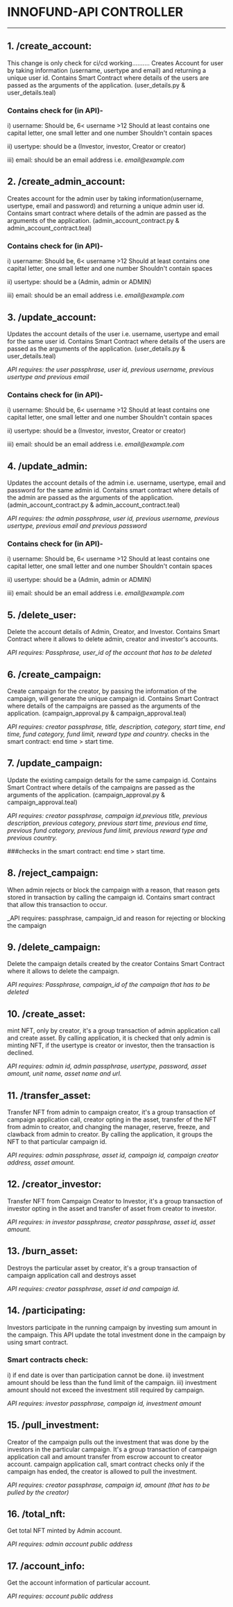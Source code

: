 
# **INNOFUND-API CONTROLLER**
---

## **1. /create_account:**
This change is only check for ci/cd working..........
Creates Account for user by taking information (username, usertype and email) and returning a unique user id.
Contains Smart Contract where details of the users are passed as the arguments of the application. (user_details.py & user_details.teal)

### Contains check for (in API)-
i) username:
Should be, 6< username >12
Should at least contains one capital letter, one small letter and one number
Shouldn't contain spaces 

ii) usertype:
should be a (Investor, investor, Creator or creator)

iii) email:
should be an email address i.e. _email@example.com_

## **2. /create_admin_account:**
Creates account for the admin user by taking information(username, usertype, email and password) and returning a unique admin user id.
Contains smart contract where details of the admin are passed as the arguments of the application. (admin_account_contract.py & admin_account_contract.teal)

### Contains check for (in API)-
i) username:
Should be, 6< username >12
Should at least contains one capital letter, one small letter and one number
Shouldn't contain spaces

ii) usertype:
should be a (Admin, admin or ADMIN)

iii) email:
should be an email address i.e. _email@example.com_

## **3. /update_account:**
Updates the account details of the user i.e. username, usertype and email for the same user id.
Contains Smart Contract where details of the users are passed as the arguments of the application. (user_details.py & user_details.teal)

_API requires: the user passphrase, user id, previous username, previous usertype and previous email_

### Contains check for (in API)-
i) username:
Should be, 6< username >12
Should at least contains one capital letter, one small letter and one number
Shouldn't contain spaces

ii) usertype:
should be a (Investor, investor, Creator or creator)

iii) email:
should be an email address i.e. _email@example.com_

## **4. /update_admin:**
Updates the account details of the admin i.e. username, usertype, email and password for the same admin id.
Contains smart contract where details of the admin are passed as the arguments of the application. (admin_account_contract.py & admin_account_contract.teal)

_API requires: the admin passphrase, user id, previous username, previous usertype, previous email and previous password_

### Contains check for (in API)-
i) username:
Should be, 6< username >12
Should at least contains one capital letter, one small letter and one number
Shouldn't contain spaces

ii) usertype:
should be a (Admin, admin or ADMIN)

iii) email:
should be an email address i.e. _email@example.com_

## **5. /delete_user:**
Delete the account details of Admin, Creator, and Investor.
Contains Smart Contract where it allows to delete admin, creator and investor's accounts.

_API requires: Passphrase, user_id of the account that has to be deleted_

## **6. /create_campaign:**
Create campaign for the creator, by passing the information of the campaign, will generate the unique campaign id.
Contains Smart Contract where details of the campaigns are passed as the arguments of the application. (campaign_approval.py & campaign_approval.teal)

_API requires: creator passphrase, title, description, category, start time, end time, fund category, fund limit, reward type and country._
checks in the smart contract: end time > start time.

## **7. /update_campaign:**
Update the existing campaign details for the same campaign id.
Contains Smart Contract where details of the campaigns are passed as the arguments of the application. (campaign_approval.py & campaign_approval.teal)

_API requires: creator passphrase, campaign id,previous title, previous description, previous category, previous start time, previous end time, previous fund category, previous fund limit, previous reward type and previous country._

###checks in the smart contract: end time > start time.

## **8. /reject_campaign:**
When admin rejects or block the campaign with a reason, that reason gets stored in transaction by calling the campaign id.
Contains smart contract that allow this transaction to occur.

_API requires: passphrase, campaign_id and reason for rejecting or blocking the campaign

## **9. /delete_campaign:**
Delete the campaign details created by the creator
Contains Smart Contract where it allows to delete the campaign.

_API requires: Passphrase, campaign_id of the campaign that has to be deleted_

## **10. /create_asset:**
mint NFT, only by creator, it's a group transaction of admin application call and create asset.
By calling application, it is checked that only admin is minting NFT, if the usertype is creator or investor, then the transaction is declined.

_API requires: admin id, admin passphrase, usertype, password, asset amount, unit name, asset name and url._

## **11. /transfer_asset:**
Transfer NFT from admin to campaign creator, it's a group transaction of campaign application call, creator opting in the asset, transfer of the NFT from admin to creator, and changing the manager, reserve, freeze, and clawback from admin to creator.
By calling the application, it groups the NFT to that particular campaign id.

_API requires: admin passphrase, asset id, campaign id, campaign creator address, asset amount._

## **12. /creator_investor:**
Transfer NFT from Campaign Creator to Investor, it's a group transaction of investor opting in the asset and transfer of asset from creator to investor.

_API requires: in investor passphrase, creator passphrase, asset id, asset amount._

## **13. /burn_asset:**
Destroys the particular asset by creator, it's a group transaction of campaign application call and destroys asset

_API requires: creator passphrase, asset id and campaign id._

## **14. /participating:**
Investors participate in the running campaign by investing sum amount in the campaign. This API update the total investment done in the campaign by using smart contract.

### Smart contracts check:
i) if end date is over than participation cannot be done.
ii) investment amount should be less than the fund limit of the campaign.
iii) investment amount should not exceed the investment still required by campaign.

_API requires: investor passphrase, campaign id, investment amount_

## **15. /pull_investment:**
Creator of the campaign pulls out the investment that was done by the investors in the particular campaign. It's a group transaction of campaign application call and amount transfer from escrow account to creator account.
campaign application call, smart contract checks only if the campaign has ended, the creator is allowed to pull the investment.

_API requires: creator passphrase, campaign id, amount (that has to be pulled by the creator)_

## **16. /total_nft:**
Get total NFT minted by Admin account.

_API requires: admin account public address_

## **17. /account_info:**
Get the account information of particular account.

_API requires: account public address_
